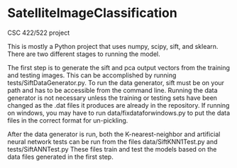 # SatelliteImageClassification
CSC 422/522 project

This is mostly a Python project that uses numpy, scipy, sift, and sklearn. There are two different stages to running the model.

The first step is to generate the sift and pca output vectors from the training and testing images. This can be accomplished by running tests/SiftDataGenerator.py. To run the data generator, sift must be on your path and has to be accessible from the command line. Running the data generator is not necessary unless the training or testing sets have been changed as the .dat files it produces are already in the repository. If running on windows, you may have to run data/fixdataforwindows.py to put the data files in the correct format for un-pickling.

After the data generator is run, both the K-nearest-neighbor and artificial neural network tests can be run from the files data/SiftKNN1Test.py and tests/SiftANNTest.py  These files train and test the models based on the data files generated in the first step.
